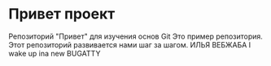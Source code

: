 # Привет проект
Репозиторий "Привет" для изучения основ Git
Это пример репозитория.
Этот репозиторий развивается нами шаг за шагом.
ИЛЬЯ ВЕБЖАБА
I wake up ina new BUGATTY
